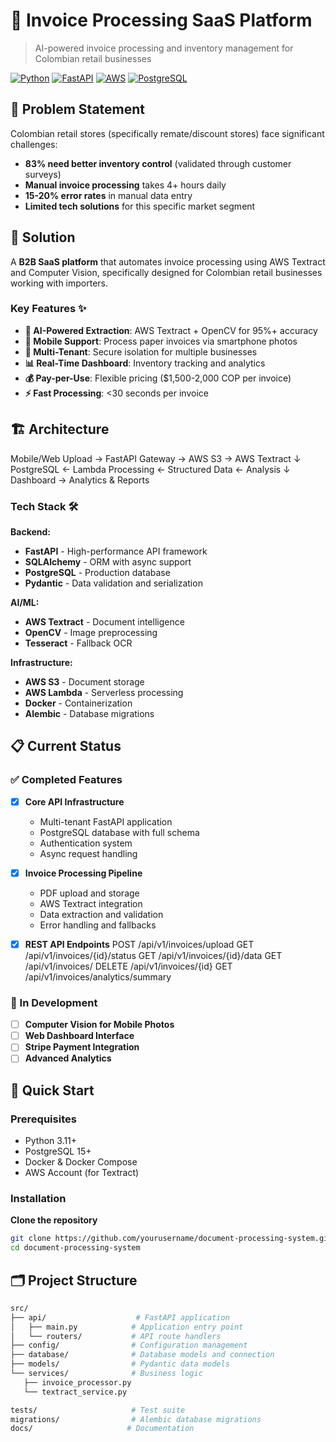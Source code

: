 # 🧾 Invoice Processing SaaS Platform

> AI-powered invoice processing and inventory management for Colombian retail businesses

[![Python](https://img.shields.io/badge/Python-3.11+-blue.svg)](https://python.org)
[![FastAPI](https://img.shields.io/badge/FastAPI-0.104+-green.svg)](https://fastapi.tiangolo.com)
[![AWS](https://img.shields.io/badge/AWS-Textract-orange.svg)](https://aws.amazon.com/textract)
[![PostgreSQL](https://img.shields.io/badge/PostgreSQL-15+-blue.svg)](https://postgresql.org)

## 🎯 Problem Statement

Colombian retail stores (specifically remate/discount stores) face significant challenges:
- **83% need better inventory control** (validated through customer surveys)
- **Manual invoice processing** takes 4+ hours daily
- **15-20% error rates** in manual data entry
- **Limited tech solutions** for this specific market segment

## 🚀 Solution

A **B2B SaaS platform** that automates invoice processing using AWS Textract and Computer Vision, specifically designed for Colombian retail businesses working with importers.

### Key Features ✨

- **🤖 AI-Powered Extraction**: AWS Textract + OpenCV for 95%+ accuracy
- **📱 Mobile Support**: Process paper invoices via smartphone photos
- **🏢 Multi-Tenant**: Secure isolation for multiple businesses
- **📊 Real-Time Dashboard**: Inventory tracking and analytics
- **💰 Pay-per-Use**: Flexible pricing ($1,500-2,000 COP per invoice)
- **⚡ Fast Processing**: <30 seconds per invoice

## 🏗️ Architecture
Mobile/Web Upload → FastAPI Gateway → AWS S3 → AWS Textract
↓
PostgreSQL ← Lambda Processing ← Structured Data ← Analysis
↓
Dashboard → Analytics & Reports

### Tech Stack 🛠️

**Backend:**
- **FastAPI** - High-performance API framework
- **SQLAlchemy** - ORM with async support
- **PostgreSQL** - Production database
- **Pydantic** - Data validation and serialization

**AI/ML:**
- **AWS Textract** - Document intelligence
- **OpenCV** - Image preprocessing
- **Tesseract** - Fallback OCR

**Infrastructure:**
- **AWS S3** - Document storage
- **AWS Lambda** - Serverless processing
- **Docker** - Containerization
- **Alembic** - Database migrations

## 📋 Current Status

### ✅ Completed Features

- [x] **Core API Infrastructure**
  - Multi-tenant FastAPI application
  - PostgreSQL database with full schema
  - Authentication system
  - Async request handling

- [x] **Invoice Processing Pipeline**
  - PDF upload and storage
  - AWS Textract integration
  - Data extraction and validation
  - Error handling and fallbacks

- [x] **REST API Endpoints**
POST   /api/v1/invoices/upload
GET    /api/v1/invoices/{id}/status
GET    /api/v1/invoices/{id}/data
GET    /api/v1/invoices/
DELETE /api/v1/invoices/{id}
GET    /api/v1/invoices/analytics/summary
### 🚧 In Development

- [ ] **Computer Vision for Mobile Photos**
- [ ] **Web Dashboard Interface**
- [ ] **Stripe Payment Integration**
- [ ] **Advanced Analytics**

## 🚀 Quick Start

### Prerequisites

- Python 3.11+
- PostgreSQL 15+
- Docker & Docker Compose
- AWS Account (for Textract)

### Installation

**Clone the repository**
 ```bash
 git clone https://github.com/yourusername/document-processing-system.git
 cd document-processing-system
 ```
## 🗂️ Project Structure
 ```bash
src/
├── api/                    # FastAPI application
│   ├── main.py            # Application entry point
│   └── routers/           # API route handlers
├── config/                # Configuration management
├── database/              # Database models and connection
├── models/                # Pydantic data models
└── services/              # Business logic
    ├── invoice_processor.py
    └── textract_service.py

tests/                     # Test suite
migrations/                # Alembic database migrations
docs/                     # Documentation
 ```



